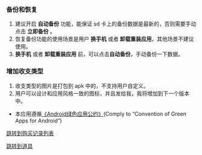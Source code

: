 
### 备份和恢复

1. 建议开启 <b>自动备份</b> 功能，能保证 sd 卡上的备份数据是最新的，否则需要手动点击 <b>立即备份</b> 。
2. 恢复备份功能的使用场景是用户 <b>换手机</b> 或者 <b>卸载重装应用</b>，其他场景不建议使用。
3. <b>换手机</b> 或者 <b>卸载重装应用</b> 前，可以点击<b>自动备份</b>，手动备份一下数据。

### 增加收支类型

1. 收支类型的图片是打包到 apk 中的，不支持用户自定义。
2. 用户可以设计和应用风格一致的图标，并且发给我，我将增加到下一个版本中。

- 本应用遵循[《Android绿色应用公约》](https://green-android.org/)(Comply to “Convention of Green Apps for Android”)

[跳转到购买记录列表](xiangcaozhaopin://app/hr/buylist)

[跳转到道具](xp://app/hr/shop)
